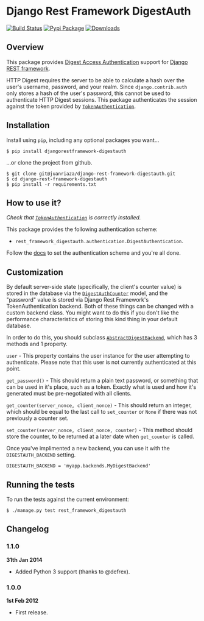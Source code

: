 # Django Rest Framework DigestAuth

[![Build Status](https://travis-ci.org/juanriaza/django-rest-framework-digestauth.png?branch=master)](https://travis-ci.org/juanriaza/django-rest-framework-digestauth)
[![Pypi Package](https://badge.fury.io/py/djangorestframework-digestauth.png)](http://badge.fury.io/py/djangorestframework-digestauth)
[![Downloads](https://pypip.in/d/djangorestframework-digestauth/badge.png)](https://crate.io/packages/djangorestframework-digestauth/)


## Overview

This package provides [Digest Access Authentication](http://pretty-rfc.herokuapp.com/RFC2617) support for [Django REST framework](http://django-rest-framework.org/).

HTTP Digest requires the server to be able to calculate a hash over the user's username, password, and your realm.
Since `django.contrib.auth` only stores a hash of the user's password, this cannot be used to authenticate HTTP Digest sessions. This package authenticates the session against the token provided by [`TokenAuthentication`](http://django-rest-framework.org/api-guide/authentication.html#tokenauthentication).

## Installation

Install using `pip`, including any optional packages you want...

	$ pip install djangorestframework-digestauth

...or clone the project from github.

    $ git clone git@juanriaza/django-rest-framework-digestauth.git
    $ cd django-rest-framework-digestauth
    $ pip install -r requirements.txt

## How to use it?

*Check that [`TokenAuthentication`](http://django-rest-framework.org/api-guide/authentication.html#tokenauthentication) is correctly installed.*

This package provides the following authentication scheme:

- `rest_framework_digestauth.authentication.DigestAuthentication`.

Follow the [docs](http://django-rest-framework.org/api-guide/authentication.html#setting-the-authentication-scheme) to set the authentication scheme and you're all done.

## Customization

By default server-side state (specifically, the client's counter value) is
stored in the database via the [`DigestAuthCounter`](https://github.com/juanriaza/django-rest-framework-digestauth/blob/master/rest_framework_digestauth/models.py) model, and the "password"
value is stored via Django Rest Framework's TokenAuthentication backend. Both
of these things can be changed with a custom backend class. You might want to
do this if you don't like the performance characteristics of storing this kind
thing in your default database.

In order to do this, you should subclass
[`AbstractDigestBackend`](https://github.com/juanriaza/django-rest-framework-digestauth/blob/master/rest_framework_digestauth/backends.py), which has 3 methods and 1 property.

`user` - This property contains the user instance for the user attempting to authenticate. Please note that this user is not currently authenticated at this point.

`get_password()` - This should return a plain text password, or something that can be used in it's place, such as a token. Exactly what is used and how it's generated must be pre-negotiated with all clients.

`get_counter(server_nonce, client_nonce)` - This should return an integer, which should be equal to the last call to `set_counter` or `None` if there was not previously a counter set.

`set_counter(server_nonce, client_nonce, counter)` - This method should store the counter, to be returned at a later date when `get_counter` is called.

Once you've implimented a new backend, you can use it with the `DIGESTAUTH_BACKEND` setting.

    DIGESTAUTH_BACKEND = 'myapp.backends.MyDigestBackend'

## Running the tests
To run the tests against the current environment:

    $ ./manage.py test rest_framework_digestauth

## Changelog

### 1.1.0

**31th Jan 2014**

* Added Python 3 support (thanks to @defrex).

### 1.0.0

**1st Feb 2012**

* First release.
